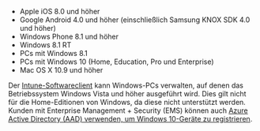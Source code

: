 
  - Apple iOS 8.0 und höher
  - Google Android 4.0 und höher (einschließlich Samsung KNOX SDK 4.0 und höher)
  - Windows Phone 8.1 und höher
  - Windows 8.1 RT
  - PCs mit Windows 8.1
  - PCs mit Windows 10 (Home, Education, Pro und Enterprise)
  - Mac OS X 10.9 und höher

Der [Intune-Softwareclient](/intune/deploy-use/manage-windows-pcs-with-microsoft-intune) kann Windows-PCs verwalten, auf denen das Betriebssystem Windows Vista und höher ausgeführt wird. Dies gilt nicht für die Home-Editionen von Windows, da diese nicht unterstützt werden.  Kunden mit Enterprise Management + Security (EMS) können auch [Azure Active Directory (AAD) verwenden, um Windows 10-Geräte zu registrieren](set-up-windows-device-management-with-microsoft-intune.md#azure-active-directory-enrollment).


<!--HONumber=Oct16_HO2-->


